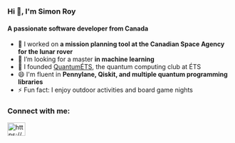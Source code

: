 ### Hi 👋, I'm Simon Roy
#### A passionate software developer from Canada

- 🔭 I worked on **a mission planning tool at the Canadian Space Agency for the lunar rover**
- 🌱 I’m looking for a master **in machine learning** 
- 👯 I founded [QuantumÉTS](https://quantumets.etsmtl.ca/), the quantum computing club at ÉTS
- 😄 I'm fluent in **Pennylane, Qiskit, and multiple quantum programming libraries**
- ⚡ Fun fact: I enjoy outdoor activities and board game nights

<h3 align="left">Connect with me:</h3>
<p align="left">
<a href="https://www.linkedin.com/in/simonroy99/" target="blank"><img align="center" src="https://raw.githubusercontent.com/rahuldkjain/github-profile-readme-generator/master/src/images/icons/Social/linked-in-alt.svg" alt="https://www.linkedin.com/in/simonroy99/" height="30" width="40" /></a>
</p>
